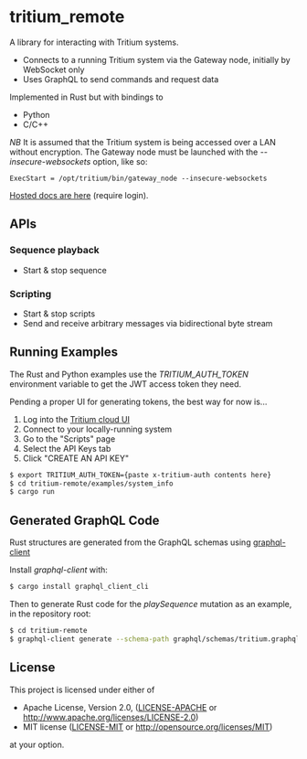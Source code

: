 # tritium_remote

A library for interacting with Tritium systems.

-   Connects to a running Tritium system via the Gateway node, initially by WebSocket only
-   Uses GraphQL to send commands and request data

Implemented in Rust but with bindings to

-   Python
-   C/C++

_NB_ It is assumed that the Tritium system is being accessed over a LAN without encryption.
The Gateway node must be launched with the _--insecure-websockets_ option, like so:

```
ExecStart = /opt/tritium/bin/gateway_node --insecure-websockets
```

[Hosted docs are here](https://tritiumrobot.cloud/docs/) (require login).

## APIs

### Sequence playback

-   Start & stop sequence

### Scripting

-   Start & stop scripts
-   Send and receive arbitrary messages via bidirectional byte stream

## Running Examples

The Rust and Python examples use the _TRITIUM_AUTH_TOKEN_ environment variable to get the JWT access token they need.

Pending a proper UI for generating tokens, the best way for now is...

1. Log into the [Tritium cloud UI](https://tritiumrobot.cloud/)
2. Connect to your locally-running system
3. Go to the "Scripts" page
4. Select the API Keys tab
5. Click "CREATE AN API KEY"

```bash
$ export TRITIUM_AUTH_TOKEN={paste x-tritium-auth contents here}
$ cd tritium-remote/examples/system_info
$ cargo run
```

## Generated GraphQL Code

Rust structures are generated from the GraphQL schemas using [graphql-client](https://crates.io/crates/graphql_client_cli)

Install _graphql-client_ with:

```bash
$ cargo install graphql_client_cli
```

Then to generate Rust code for the _playSequence_ mutation as an example, in the repository root:

```bash
$ cd tritium-remote
$ graphql-client generate --schema-path graphql/schemas/tritium.graphql --output-directory src/graphql/mutations graphql/mutations/play_sequence.graphql
```

## License
This project is licensed under either of

* Apache License, Version 2.0, ([LICENSE-APACHE](LICENSE-APACHE) or http://www.apache.org/licenses/LICENSE-2.0)
* MIT license ([LICENSE-MIT](LICENSE-MIT) or http://opensource.org/licenses/MIT)

at your option.

